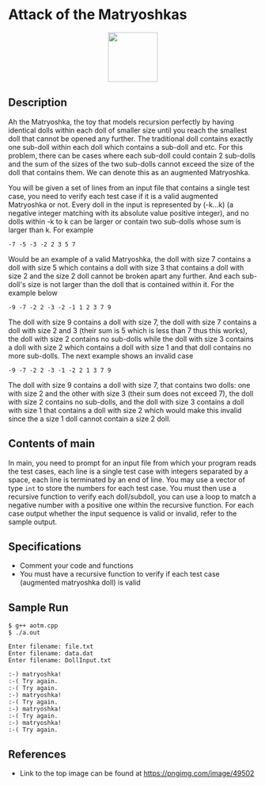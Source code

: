 # Attack of the Matryoshkas

<p align="center">
  <img src="https://user-images.githubusercontent.com/98181344/168383128-2ed8f136-0361-459a-8547-77e276a23055.png" width="100" />
</p>

## Description

Ah the Matryoshka, the toy that models recursion perfectly by having identical dolls within each doll of
smaller size until you reach the smallest doll that cannot be opened any further. The traditional doll
contains exactly one sub-doll within each doll which contains a sub-doll and etc. For this problem, there
can be cases where each sub-doll could contain 2 sub-dolls and the sum of the sizes of the two sub-dolls cannot
exceed the size of the doll that contains them. We can denote this as an augmented Matryoshka.

You will be given a set of lines from an input file that contains a single test case, you need to verify each
test case if it is a valid augmented Matryoshka or not. Every doll in the input is represented by (-k...k) (a
negative integer matching with its absolute value positive integer), and no dolls within -k to k can be larger
or contain two sub-dolls whose sum is larger than k. For example

```
-7 -5 -3 -2 2 3 5 7
```
Would be an example of a valid Matryoshka, the doll with size 7 contains a doll with size 5 which contains a
doll with size 3 that contains a doll with size 2 and the size 2 doll cannot be broken apart any further. And
each sub-doll's size is not larger than the doll that is contained within it. For the example below

```
-9 -7 -2 2 -3 -2 -1 1 2 3 7 9
```
The doll with size 9 contains a doll with size 7, the doll with size 7 contains a doll with size 2 and 3 (their
sum is 5 which is less than 7 thus this works), the doll with size 2 contains no sub-dolls while the doll with
size 3 contains a doll with size 2 which contains a doll with size 1 and that doll contains no more sub-dolls.
The next example shows an invalid case

```
-9 -7 -2 2 -3 -1 -2 2 1 3 7 9
```
The doll with size 9 contains a doll with size 7, that contains two dolls: one with size 2 and the other with
size 3 (their sum does not exceed 7), the doll with size 2 contains no sub-dolls, and the doll with size 3
contains a doll with size 1 that contains a doll with size 2 which would make this invalid since the a size 1
doll cannot contain a size 2 doll.

## Contents of main

In main, you need to prompt for an input file from which your program reads the test cases, each line is a
single test case with integers separated by a space, each line is terminated by an end of line. You may use a
vector of type `int` to store the numbers for each test case. You must then use a recursive function to verify
each doll/subdoll, you can use a loop to match a negative number with a positive one within the recursive
function. For each case output whether the input sequence is valid or invalid, refer to the sample output.

## Specifications

- Comment your code and functions
- You must have a recursive function to verify if each test case (augmented matryoshka doll) is valid

## Sample Run

```
$ g++ aotm.cpp
$ ./a.out

Enter filename: file.txt
Enter filename: data.dat
Enter filename: DollInput.txt

:-) matryoshka!
:-( Try again.
:-( Try again.
:-) matryoshka!
:-( Try again.
:-) matryoshka!
:-( Try again.
:-) matryoshka!
:-( Try again.
```
## References

- Link to the top image can be found at https://pngimg.com/image/49502
